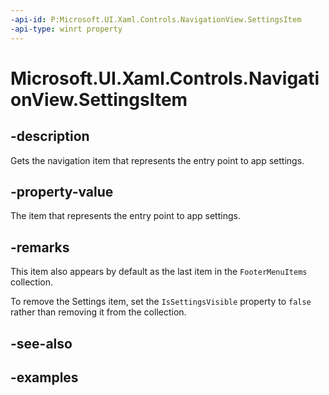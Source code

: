 ```yaml
---
-api-id: P:Microsoft.UI.Xaml.Controls.NavigationView.SettingsItem
-api-type: winrt property
---
```

<!-- Property syntax.
public object SettingsItem { get; }
-->

# Microsoft.UI.Xaml.Controls.NavigationView.SettingsItem


## -description

Gets the navigation item that represents the entry point to app settings.


## -property-value

The item that represents the entry point to app settings.


## -remarks

This item also appears by default as the last item in the `FooterMenuItems` collection.

To remove the Settings item, set the `IsSettingsVisible` property to `false` rather than removing it from the collection.

## -see-also


## -examples


